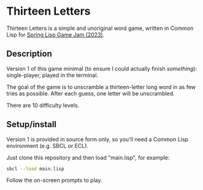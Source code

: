 # Thirteen Letters
Thirteen Letters is a simple and unoriginal word game, written in Common Lisp for [Spring Lisp Game Jam (2023)](https://itch.io/jam/spring-lisp-game-jam-2023).

## Description
Version 1 of this game minimal (to ensure I could actually finish *something*): single-player, played in the terminal.

The goal of the game is to unscramble a thirteen-letter long word in as few tries as possible. After each guess, one letter will be unscrambled.

There are 10 difficulty levels.

## Setup/install
Version 1 is provided in source form only, so you'll need a Common Lisp environment (e.g. SBCL or ECL).

Just clone this repository and then load "main.lisp", for example:

```sh
sbcl --load main.lisp
```

Follow the on-screen prompts to play.
